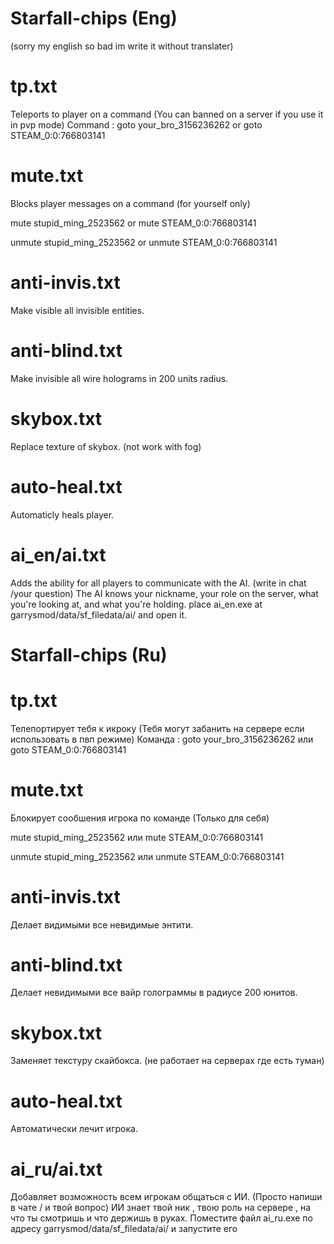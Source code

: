 # Starfall-chips (Eng)
(sorry my english so bad im write it without translater)
# tp.txt
  Teleports to player on a command (You can banned on a server if you use it in pvp mode)
  Command :
  goto your_bro_3156236262
  or
  goto STEAM_0:0:766803141
  # mute.txt
  Blocks player messages on a command (for yourself only)

   mute stupid_ming_2523562
   or
   mute STEAM_0:0:766803141
   
   unmute stupid_ming_2523562
   or
   unmute STEAM_0:0:766803141
# anti-invis.txt
  Make visible all invisible entities.
# anti-blind.txt
  Make invisible all wire holograms in 200 units radius.
# skybox.txt
  Replace texture of skybox. (not work with fog)
# auto-heal.txt
  Automaticly heals player.
# ai_en/ai.txt
  Adds the ability for all players to communicate with the AI. 
  (write in chat /your question)
  The AI knows your nickname, your role on the server, what you're looking at, and what you're holding.
  place ai_en.exe at garrysmod/data/sf_filedata/ai/ and open it.

# Starfall-chips (Ru)
# tp.txt
  Телепортирует тебя к икроку (Тебя могут забанить на сервере если использовать в пвп режиме)
  Команда :
  goto your_bro_3156236262
  или
  goto STEAM_0:0:766803141
  # mute.txt
  Блокирует сообшения игрока по команде (Только для себя)

   mute stupid_ming_2523562
   или
   mute STEAM_0:0:766803141
   
   unmute stupid_ming_2523562
   или
   unmute STEAM_0:0:766803141
# anti-invis.txt
  Делает видимыми все невидимые энтити.
# anti-blind.txt
  Делает невидимыми все вайр голограммы в радиусе 200 юнитов.
# skybox.txt
  Заменяет текстуру скайбокса. (не работает на серверах где есть туман)
# auto-heal.txt
  Автоматически лечит игрока.
# ai_ru/ai.txt
  Добавляет возможность всем игрокам общаться с ИИ. 
  (Просто напиши в чате / и твой вопрос)
  ИИ знает твой ник , твою роль на сервере , на что ты смотришь и что держишь в руках.
  Поместите файл ai_ru.exe по адресу garrysmod/data/sf_filedata/ai/ и запустите его
   
